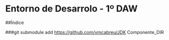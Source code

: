 # Entorno de Desarrolo - 1º DAW

##Índice

###git submodule add https://github.com/vmcabreu/JDK Componente_DIR
